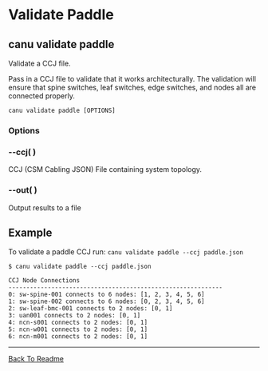 # Validate Paddle

## canu validate paddle

Validate a CCJ file.

Pass in a CCJ file to validate that it works architecturally. The validation will ensure that spine switches,
leaf switches, edge switches, and nodes all are connected properly.

```
canu validate paddle [OPTIONS]
```

### Options


### --ccj( <ccj>)
CCJ (CSM Cabling JSON) File containing system topology.


### --out( <out>)
Output results to a file

## Example

To validate a paddle CCJ run: `canu validate paddle --ccj paddle.json`

```
$ canu validate paddle --ccj paddle.json

CCJ Node Connections
------------------------------------------------------------
0: sw-spine-001 connects to 6 nodes: [1, 2, 3, 4, 5, 6]
1: sw-spine-002 connects to 6 nodes: [0, 2, 3, 4, 5, 6]
2: sw-leaf-bmc-001 connects to 2 nodes: [0, 1]
3: uan001 connects to 2 nodes: [0, 1]
4: ncn-s001 connects to 2 nodes: [0, 1]
5: ncn-w001 connects to 2 nodes: [0, 1]
6: ncn-m001 connects to 2 nodes: [0, 1]

```


---

<a href="/readme.md">Back To Readme</a><br>
